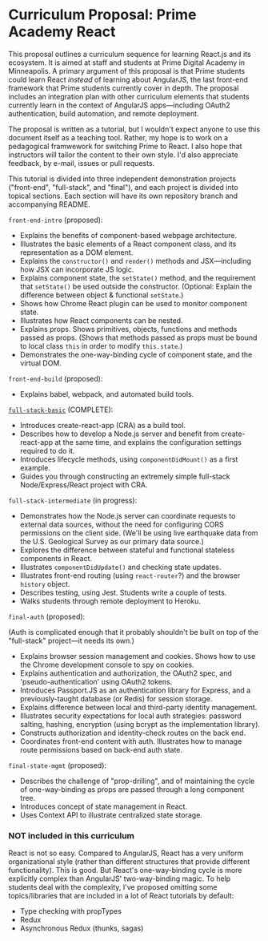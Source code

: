 # Curriculum Proposal: Prime Academy React

This proposal outlines a curriculum sequence for learning React.js and its ecosystem. It is aimed at staff and students at Prime Digital Academy in Minneapolis. A primary argument of this proposal is that Prime students could learn React _instead_ of learning about AngularJS, the last front-end framework that Prime students currently cover in depth. The proposal includes an integration plan with other curriculum elements that students currently learn in the context of AngularJS apps—including OAuth2 authentication, build automation, and remote deployment.

The proposal is written as a tutorial, but I wouldn't expect anyone to use this document itself as a teaching tool. Rather, my hope is to work on a pedagogical framwework for switching Prime to React. I also hope that instructors will tailor the content to their own style. I'd also appreciate feedback, by e-mail, issues or pull requests.

This tutorial is divided into three independent demonstration projects ("front-end", "full-stack", and "final"), and each project is divided into topical sections. Each section will have its own repository branch and accompanying README.

`front-end-intro` (proposed):

* Explains the benefits of component-based webpage architecture.
* Illustrates the basic elements of a React component class, and its representation as a DOM element.
* Explains the `constructor()` and `render()` methods and JSX—including how JSX can incorporate JS logic.
* Explains component state, the `setState()` method, and the requirement that `setState()` be used outside the constructor. (Optional: Explain the difference between object & functional `setState`.)
* Shows how Chrome React plugin can be used to monitor component state.
* Illustrates how React components can be nested.
* Explains props. Shows primitives, objects, functions and methods passed as props. (Shows that methods passed as props must be bound to local class `this` in order to modify `this.state`.)
* Demonstrates the one-way-binding cycle of component state, and the virtual DOM.

`front-end-build` (proposed):

* Explains babel, webpack, and automated build tools.

[`full-stack-basic`](https://github.com/tataton/react-curriculum-proposal/tree/full-stack-basic) (COMPLETE):

* Introduces create-react-app (CRA) as a build tool.
* Describes how to develop a Node.js server and benefit from create-react-app at the same time, and explains the configuration settings required to do it.
* Introduces lifecycle methods, using `componentDidMount()` as a first example.
* Guides you through constructing an extremely simple full-stack Node/Express/React project with CRA.

`full-stack-intermediate` (in progress):

* Demonstrates how the Node.js server can coordinate requests to external data sources, without the need for configuring CORS permissions on the client side. (We'll be using live earthquake data from the U.S. Geological Survey as our primary data source.)
* Explores the difference between stateful and functional stateless components in React.
* Illustrates `componentDidUpdate()` and checking state updates.
* Illustrates front-end routing (using `react-router`?) and the browser `history` object.
* Describes testing, using Jest. Students write a couple of tests.
* Walks students through remote deployment to Heroku.

`final-auth` (proposed):

(Auth is complicated enough that it probably shouldn't be built on top of the "full-stack" project—it needs its own.)

* Explains browser session management and cookies. Shows how to use the Chrome development console to spy on cookies.
* Explains authentication and authorization, the OAuth2 spec, and 'pseudo-authentication' using OAuth2 tokens.
* Introduces Passport.JS as an authentication library for Express, and a previously-taught database (or Redis) for session storage.
* Explains difference between local and third-party identity management.
* Illustrates security expectations for local auth strategies: password salting, hashing, encryption (using bcrypt as the implementation library).
* Constructs authorization and identity-check routes on the back end.
* Coordinates front-end content with auth. Illustrates how to manage route permissions based on back-end auth state.

`final-state-mgmt` (proposed):

* Describes the challenge of "prop-drilling", and of maintaining the cycle of one-way-binding as props are passed through a long component tree.
* Introduces concept of state management in React.
* Uses Context API to illustrate centralized state storage.


### NOT included in this curriculum

React is not so easy. Compared to AngularJS, React has a very uniform organizational style (rather than different structures that provide different functionality). This is good. But React's one-way-binding cycle is more explicitly complex than AngularJS' two-way-binding magic. To help students deal with the complexity, I've proposed omitting some topics/libraries that are included in a lot of React tutorials by default:
* Type checking with propTypes
* Redux
* Asynchronous Redux (thunks, sagas)
